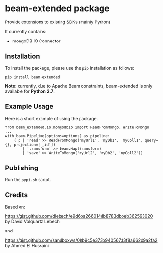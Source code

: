 # beam-extended package

Provide extensions to existing SDKs (mainly Python)

It currently contains:
- mongoDB IO Connector

## Installation

To install the package, please use the `pip` installation as follows:

    pip install beam-extended
    
**Note:** currently, due to Apache Beam constraints, beam-extended is only available for **Python 2.7**.

## Example Usage

Here is a short example of using the package.

    from beam_extended.io.mongodbio import ReadFromMongo, WriteToMongo
    ...
    with beam.Pipeline(options=options) as pipeline:
        ( p | 'read' >> ReadFromMongo('myUrl1', 'myDb1', 'myColl1', query={}, projection=['_id'])
            | 'transform' >> beam.Map(transform)
            | 'save' >> WriteToMongo('myUrl2', 'myDb2', 'myColl2'))


## Publishing

Run the `pypi.sh` script.

## Credits

Based on:

https://gist.github.com/dlebech/e9d6ba266014db8783dbbeb362593020 by David Volquartz Lebech

and

https://gist.github.com/sandboxws/08b9c5e373b94056733f8a662d9a2fa2 by Ahmed El.Hussaini
